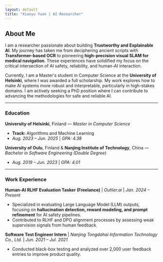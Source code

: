 ```yaml
---
layout: default
title: "Xiaoyu Yuan | AI Researcher"
---
```


## About Me

I am a researcher passionate about building **Trustworthy and Explainable AI**. My journey has taken me from deciphering ancient scripts with **Transformer-based OCR** to pioneering **high-precision visual SLAM for medical navigation**. These experiences have solidified my focus on the critical intersection of AI safety, reliability, and human-AI interaction.

Currently, I am a Master's student in Computer Science at the **University of Helsinki**, where I was awarded a full scholarship. My work explores how to make AI systems more robust and interpretable, particularly in high-stakes domains. I am actively seeking a PhD position where I can contribute to advancing the methodologies for safe and reliable AI.

---
### Education

**University of Helsinki**, Finland — *Master in Computer Science*
* **Track:** Algorithms and Machine Learning
* *Aug. 2023 – Jun. 2025* | *GPA: 4.38*

**University of Oulu**, Finland & **Nanjing Institute of Technology**, China — *Bachelor in Software Engineering (Double Degree)*
* *Aug. 2019 – Jun. 2023* | *GPA: 4.01*

---

### Work Experience

**Human-AI RLHF Evaluation Tasker (Freelance)** | *Outlier.ai* | *Jan. 2024 – Present*
* Specialized in evaluating Large Language Model (LLM) outputs, focusing on **hallucination detection, reward modeling, and prompt refinement** for AI safety pipelines.
* Contributed to RLHF and DPO alignment processes by assessing weak supervision signals from human feedback.

**Software Test Engineer Intern** | *Nanjing Tongdahai Information Technology Co., Ltd.* | *Jun. 2021 – Jul. 2021*
* Conducted black-box testing and analyzed over 2,000 user feedback entries to improve product quality.
